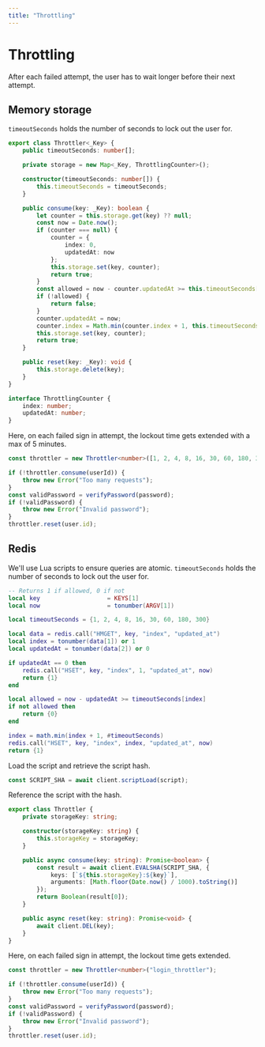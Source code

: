 ```yaml
---
title: "Throttling"
---
```


# Throttling

After each failed attempt, the user has to wait longer before their next attempt.

## Memory storage

`timeoutSeconds` holds the number of seconds to lock out the user for.

```ts
export class Throttler<_Key> {
	public timeoutSeconds: number[];

	private storage = new Map<_Key, ThrottlingCounter>();

	constructor(timeoutSeconds: number[]) {
		this.timeoutSeconds = timeoutSeconds;
	}

	public consume(key: _Key): boolean {
		let counter = this.storage.get(key) ?? null;
		const now = Date.now();
		if (counter === null) {
			counter = {
				index: 0,
				updatedAt: now
			};
			this.storage.set(key, counter);
			return true;
		}
		const allowed = now - counter.updatedAt >= this.timeoutSeconds[counter.index] * 1000;
		if (!allowed) {
			return false;
		}
		counter.updatedAt = now;
		counter.index = Math.min(counter.index + 1, this.timeoutSeconds.length - 1);
		this.storage.set(key, counter);
		return true;
	}

	public reset(key: _Key): void {
		this.storage.delete(key);
	}
}

interface ThrottlingCounter {
	index: number;
	updatedAt: number;
}
```

Here, on each failed sign in attempt, the lockout time gets extended with a max of 5 minutes.

```ts
const throttler = new Throttler<number>([1, 2, 4, 8, 16, 30, 60, 180, 300]);

if (!throttler.consume(userId)) {
	throw new Error("Too many requests");
}
const validPassword = verifyPassword(password);
if (!validPassword) {
	throw new Error("Invalid password");
}
throttler.reset(user.id);
```

## Redis

We'll use Lua scripts to ensure queries are atomic. `timeoutSeconds` holds the number of seconds to lock out the user for.

```lua
-- Returns 1 if allowed, 0 if not
local key                   = KEYS[1]
local now                   = tonumber(ARGV[1])

local timeoutSeconds = {1, 2, 4, 8, 16, 30, 60, 180, 300}

local data = redis.call("HMGET", key, "index", "updated_at")
local index = tonumber(data[1]) or 1
local updatedAt = tonumber(data[2]) or 0

if updatedAt == 0 then
    redis.call("HSET", key, "index", 1, "updated_at", now)
    return {1}
end

local allowed = now - updatedAt >= timeoutSeconds[index]
if not allowed then
    return {0}
end

index = math.min(index + 1, #timeoutSeconds)
redis.call("HSET", key, "index", index, "updated_at", now)
return {1}
```

Load the script and retrieve the script hash.

```ts
const SCRIPT_SHA = await client.scriptLoad(script);
```

Reference the script with the hash.

```ts
export class Throttler {
	private storageKey: string;

	constructor(storageKey: string) {
		this.storageKey = storageKey;
	}

	public async consume(key: string): Promise<boolean> {
		const result = await client.EVALSHA(SCRIPT_SHA, {
			keys: [`${this.storageKey}:${key}`],
			arguments: [Math.floor(Date.now() / 1000).toString()]
		});
		return Boolean(result[0]);
	}

	public async reset(key: string): Promise<void> {
		await client.DEL(key);
	}
}
```

Here, on each failed sign in attempt, the lockout time gets extended.

```ts
const throttler = new Throttler<number>("login_throttler");

if (!throttler.consume(userId)) {
	throw new Error("Too many requests");
}
const validPassword = verifyPassword(password);
if (!validPassword) {
	throw new Error("Invalid password");
}
throttler.reset(user.id);
```

